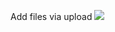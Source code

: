Add files via upload
![](https://repository-images.githubusercontent.com/510237582/1e125caf-5fc0-447b-8a0a-edbc19e4335e?raw=true)
